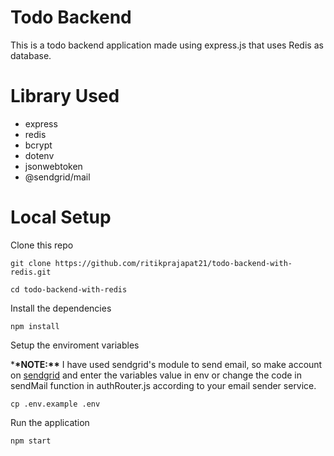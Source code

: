 # Todo Backend

This is a todo backend application made using express.js that uses Redis as database.

# Library Used

- express
- redis
- bcrypt
- dotenv
- jsonwebtoken
- @sendgrid/mail

# Local Setup

Clone this repo

```
git clone https://github.com/ritikprajapat21/todo-backend-with-redis.git
```

```
cd todo-backend-with-redis
```

Install the dependencies

```
npm install
```

Setup the enviroment variables

\***\*NOTE:\*\*** I have used sendgrid's module to send email, so make account on [sendgrid](https://app.sendgrid.com/) and enter the variables value in env or change the code in sendMail function in authRouter.js according to your email sender service.

```
cp .env.example .env
```

Run the application

```
npm start
```
